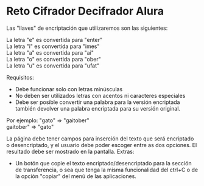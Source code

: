 # Reto Cifrador Decifrador Alura

Las "llaves" de encriptación que utilizaremos son las siguientes:

La letra "e" es convertida para "enter" <br>
La letra "i" es convertida para "imes" <br>
La letra "a" es convertida para "ai"<br>
La letra "o" es convertida para "ober"<br>
La letra "u" es convertida para "ufat"<br>

Requisitos:

- Debe funcionar solo con letras minúsculas
- No deben ser utilizados letras con acentos ni caracteres especiales
- Debe ser posible convertir una palabra para la versión encriptada también devolver una palabra encriptada para su versión original.

Por ejemplo:
"gato" => "gaitober" <br>
gaitober" => "gato"

La página debe tener campos para
inserción del texto que será encriptado o desencriptado, y el usuario debe poder escoger entre as dos opciones.
El resultado debe ser mostrado en la pantalla.
Extras:

- Un botón que copie el texto encriptado/desencriptado para la sección de transferencia, o sea que tenga la misma funcionalidad del ctrl+C o de la opción "copiar" del menú de las aplicaciones.
